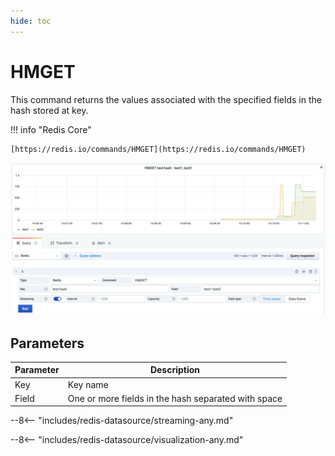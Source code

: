 ```yaml
---
hide: toc
---
```


# HMGET

This command returns the values associated with the specified fields in the hash stored at key.

!!! info "Redis Core"

    [https://redis.io/commands/HMGET](https://redis.io/commands/HMGET)

![HMGET](../../images/redis-datasource/commands/hmget.png)

## Parameters

| Parameter | Description                                         |
| --------- | --------------------------------------------------- |
| Key       | Key name                                            |
| Field     | One or more fields in the hash separated with space |

--8<-- "includes/redis-datasource/streaming-any.md"

--8<-- "includes/redis-datasource/visualization-any.md"
